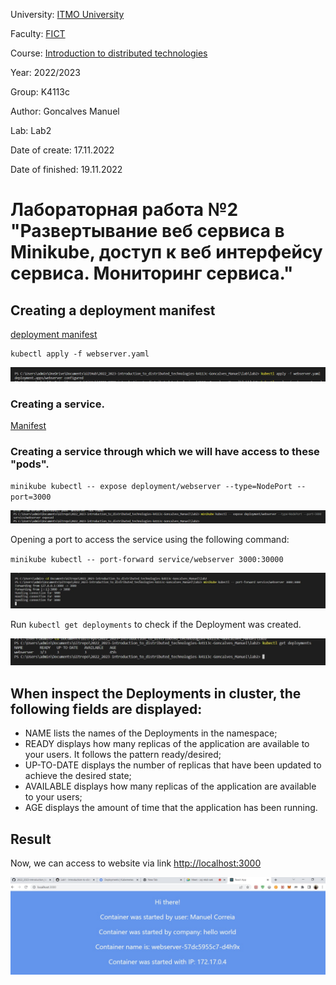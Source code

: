 University: [ITMO University](https://itmo.ru/ru/)

Faculty: [FICT](https://fict.itmo.ru)

Course: [Introduction to distributed technologies](https://github.com/itmo-ict-faculty/introduction-to-distributed-technologies)

Year: 2022/2023

Group: K4113c

Author: Goncalves Manuel

Lab: Lab2

Date of create: 17.11.2022

Date of finished: 19.11.2022

# Лабораторная работа №2 "Развертывание веб сервиса в Minikube, доступ к веб интерфейсу сервиса. Мониторинг сервиса."

## Creating a deployment manifest
[deployment manifest](https://github.com/ManuelCorreia97/2022_2023-introduction_to_distributed_technologies-k4113c-Goncalves_Manuel/blob/main/lab2/webserver.yaml)
```
kubectl apply -f webserver.yaml
```
![Image text](image_2022-11-17_20-02-12.png)

### Creating a service.
[Manifest](https://github.com/ManuelCorreia97/2022_2023-introduction_to_distributed_technologies-k4113c-Goncalves_Manuel/blob/main/lab2/webserver1.yaml)

### Creating a service through which we will have access to these "pods".

`minikube kubectl -- expose deployment/webserver --type=NodePort --port=3000`

![Image text](image_2022-11-19_16-26-43.png)

Opening a port to access the service using the following command:

`minikube kubectl -- port-forward service/webserver 3000:30000`

![Image text](photo_2022-11-19_16-37-49.jpg)

Run `kubectl get deployments` to check if the Deployment was created.

![Image text](photo_2022-11-19_17-03-38.jpg)

## When inspect the Deployments in cluster, the following fields are displayed:
* NAME lists the names of the Deployments in the namespace;
* READY displays how many replicas of the application are available to your users. It follows the pattern ready/desired;
* UP-TO-DATE displays the number of replicas that have been updated to achieve the desired state;
* AVAILABLE displays how many replicas of the application are available to your users;
* AGE displays the amount of time that the application has been running.

## Result 
Now, we can access to website via link [http://localhost:3000](http://localhost:3000/)

![Image text](photo_2022-11-19_16-32-06.jpg)

